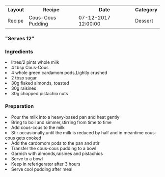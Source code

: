 <table style="width:100%">
  <tr>
    <th>Layout</th>
    <th>Recipe</th> 
    <th>Date</th>
    <th>Category</th>
  </tr>
  <tr>
    <td>Recipe</td>
    <td>Cous-Cous Pudding</td> 
    <td>07-12-2017 12:00:00 </td>
    <td>Dessert</td>
  </tr>
  </table>
   
  <h3>"Serves 12"</h3>
 
  ### Ingredients
  <li>litres/2 pints whole milk</li>
  <li>4 tbsp Cous-Cous</li>
  <li>4 whole green cardamom pods,Lightly crushed</li>
 <li>2 tbsp sugar</li>
 <li>30g flaked almonds, toasted</li>
 <li>30g raisines</li>
 <li>30g chopped pistachio nuts</li>
 
 ### Preparation
 
 <li>Pour the milk into a heavy-based pan and heat gently</li>
 <li>Bring to boil and simmer,stirring from time to time</li>
 <li>Add cous-cous to the milk</li>
 <li>Stir occasionally,until the milk is reduced by half and in meantime cous-cous gets cooked</li>
 <li>Add the cardomom pods to the pan and stir</li>
 <li>Transfer the cous-cous pudding to a bowl</li>
 <li>Garnish with almonds,raisines and pistachios</li> 
 <li>Serve to a bowl</li>
 <li>Keep in referigerator after 3 hours</li>
 <li>Serve cool pudding after meal</li>
